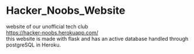 # Hacker_Noobs_Website
website of our unofficial tech club<br>
https://hacker-noobs.herokuapp.com/<br>
this website is made with flask and has an active database handled through postgreSQL in Heroku.

